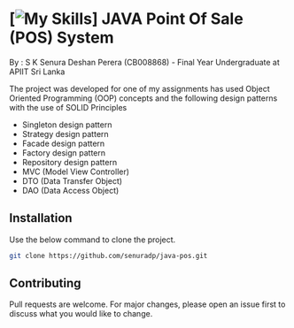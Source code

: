 # [![My Skills](https://skills.thijs.gg/icons?i=java&theme=light)]  JAVA Point Of Sale (POS) System

By : S K Senura Deshan Perera (CB008868) - Final Year Undergraduate at APIIT Sri Lanka

The project was developed for one of my assignments has used Object Oriented Programming (OOP) concepts and the following design patterns with the use of SOLID Principles

- Singleton design pattern
- Strategy design pattern
- Facade design pattern
- Factory design pattern
- Repository design pattern
- MVC (Model View Controller)
- DTO (Data Transfer Object)
- DAO (Data Access Object)

## Installation

Use the below command to clone the project.

```bash
git clone https://github.com/senuradp/java-pos.git
```

## Contributing

Pull requests are welcome. For major changes, please open an issue first
to discuss what you would like to change.


